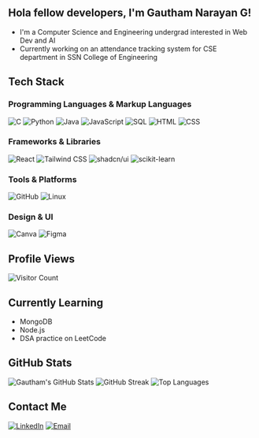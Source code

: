 ## Hola fellow developers, I'm Gautham Narayan G!

- I'm a Computer Science and Engineering undergrad interested in Web Dev and AI
- Currently working on an attendance tracking system for CSE department in SSN College of Engineering

## Tech Stack

### Programming Languages & Markup Languages
![C](https://img.shields.io/badge/-C-00599C?style=flat&logo=c&logoColor=white)
![Python](https://img.shields.io/badge/-Python-3776AB?style=flat&logo=python&logoColor=white)
![Java](https://img.shields.io/badge/-Java-007396?style=flat&logo=java&logoColor=white)
![JavaScript](https://img.shields.io/badge/-JavaScript-F7DF1E?style=flat&logo=javascript&logoColor=black)
![SQL](https://img.shields.io/badge/-SQL-4479A1?style=flat&logo=postgresql&logoColor=white)
![HTML](https://img.shields.io/badge/-HTML5-E34F26?style=flat&logo=html5&logoColor=white)
![CSS](https://img.shields.io/badge/-CSS3-1572B6?style=flat&logo=css3&logoColor=white)

### Frameworks & Libraries
![React](https://img.shields.io/badge/-React-61DAFB?style=flat&logo=react&logoColor=black)
![Tailwind CSS](https://img.shields.io/badge/-TailwindCSS-38B2AC?style=flat&logo=tailwind-css&logoColor=white)
![shadcn/ui](https://img.shields.io/badge/-shadcn/ui-000000?style=flat&logo=radix-ui&logoColor=white)
![scikit-learn](https://img.shields.io/badge/-Scikit--Learn-F7931E?style=flat&logo=scikit-learn&logoColor=white)

### Tools & Platforms
![GitHub](https://img.shields.io/badge/-GitHub-181717?style=flat&logo=github&logoColor=white)
![Linux](https://img.shields.io/badge/-Linux-FCC624?style=flat&logo=linux&logoColor=black)

### Design & UI
![Canva](https://img.shields.io/badge/-Canva-00C4CC?style=flat&logo=canva&logoColor=white)
![Figma](https://img.shields.io/badge/-Figma-F24E1E?style=flat&logo=figma&logoColor=white)

## Profile Views
![Visitor Count](https://komarev.com/ghpvc/?username=gautham-gln&style=flat&color=blue)

## Currently Learning

- MongoDB
- Node.js
- DSA practice on LeetCode

## GitHub Stats

![Gautham's GitHub Stats](https://github-readme-stats.vercel.app/api?username=gautham-gln&show_icons=true&theme=github_dark)
![GitHub Streak](https://github-readme-streak-stats.herokuapp.com/?user=gautham-gln&theme=tokyonight)
![Top Languages](https://github-readme-stats.vercel.app/api/top-langs/?username=gautham-gln&layout=compact&theme=tokyonight)


## Contact Me
[![LinkedIn](https://img.shields.io/badge/-LinkedIn-blue?style=flat-square&logo=linkedin)](https://www.linkedin.com/in/gautham-narayan-g)
[![Email](https://img.shields.io/badge/-Email-red?style=flat-square&logo=gmail&logoColor=white)](mailto:gautham.gln1@gmail.com)


<!--
**gautham-gln/gautham-gln** is a ✨ _special_ ✨ repository because its `README.md` (this file) appears on your GitHub profile.

Here are some ideas to get you started:

- 🔭 I’m currently working on ...
- 🌱 I’m currently learning ...
- 👯 I’m looking to collaborate on ...
- 🤔 I’m looking for help with ...
- 💬 Ask me about ...
- 📫 How to reach me: ...
- 😄 Pronouns: ...
- ⚡ Fun fact: ...
-->

